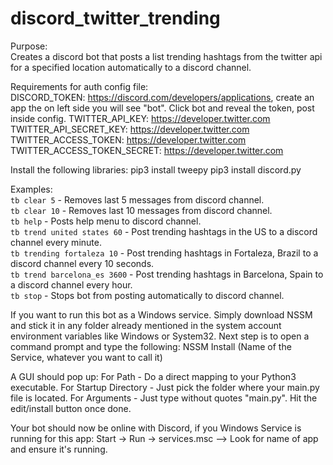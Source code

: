 # discord_twitter_trending

Purpose: <br/>
Creates a discord bot that posts a list trending hashtags from the twitter api for a specified location automatically to a discord channel. <br/>

Requirements for auth config file:
<br>
DISCORD_TOKEN: https://discord.com/developers/applications, create an app the on left side you will see "bot". Click bot and reveal the token, post inside config.
TWITTER_API_KEY: https://developer.twitter.com 
TWITTER_API_SECRET_KEY: https://developer.twitter.com
TWITTER_ACCESS_TOKEN: https://developer.twitter.com
TWITTER_ACCESS_TOKEN_SECRET: https://developer.twitter.com

Install the following libraries:
pip3 install tweepy
pip3 install discord.py

Examples: <br/>
```tb clear 5``` - Removes last 5 messages from discord channel. <br/>
```tb clear 10``` - Removes last 10 messages from discord channel. <br/>
```tb help``` - Posts help menu to discord channel. <br/>
```tb trend united states 60``` - Post trending hashtags in the US to a discord channel every minute. <br/>
```tb trending fortaleza 10``` - Post trending hashtags in Fortaleza, Brazil to a discord channel every 10 seconds. <br/>
```tb trend barcelona_es 3600``` - Post trending hashtags in Barcelona, Spain to a discord channel every hour. <br/>
```tb stop``` - Stops bot from posting automatically to discord channel. <br/>

If you want to run this bot as a Windows service. Simply download NSSM and stick it in any folder already mentioned in the system account environment variables like Windows or System32. Next step is to open a command prompt and type the following:
NSSM Install (Name of the Service, whatever you want to call it)

A GUI should pop up:
For Path - Do a direct mapping to your Python3 executable.
For Startup Directory - Just pick the folder where your main.py file is located.
For Arguments - Just type without quotes "main.py".
Hit the edit/install button once done.

Your bot should now be online with Discord, if you Windows Service is running for this app:
Start -> Run -> services.msc --> Look for name of app and ensure it's running. 
